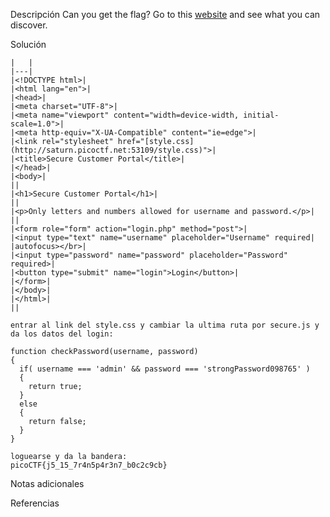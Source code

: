 Descripción
	Can you get the flag? Go to this [website](http://saturn.picoctf.net:53109/) and see what you can discover.
	
Solución
	
	|   |
	|---|
	|<!DOCTYPE html>|
	|<html lang="en">|
	|<head>|
	|<meta charset="UTF-8">|
	|<meta name="viewport" content="width=device-width, initial-scale=1.0">|
	|<meta http-equiv="X-UA-Compatible" content="ie=edge">|
	|<link rel="stylesheet" href="[style.css](http://saturn.picoctf.net:53109/style.css)">|
	|<title>Secure Customer Portal</title>|
	|</head>|
	|<body>|
	||
	|<h1>Secure Customer Portal</h1>|
	||
	|<p>Only letters and numbers allowed for username and password.</p>|
	||
	|<form role="form" action="login.php" method="post">|
	|<input type="text" name="username" placeholder="Username" required|
	|autofocus></br>|
	|<input type="password" name="password" placeholder="Password" required>|
	|<button type="submit" name="login">Login</button>|
	|</form>|
	|</body>|
	|</html>|
	||
	
	entrar al link del style.css y cambiar la ultima ruta por secure.js y da los datos del login:
	  
	function checkPassword(username, password)
	{
	  if( username === 'admin' && password === 'strongPassword098765' )
	  {
	    return true;
	  }
	  else
	  {
	    return false;
	  }
	}
	
	loguearse y da la bandera:
	picoCTF{j5_15_7r4n5p4r3n7_b0c2c9cb}
	
Notas adicionales
	
	
Referencias
	
	
